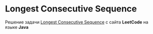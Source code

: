 # Longest Consecutive Sequence
Решение задачи [Longest Consecutive Sequence](https://leetcode.com/problems/longest-consecutive-sequence/) с сайта **LeetCode** на языке **Java**
